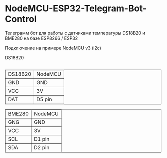# NodeMCU-ESP32-Telegram-Bot-Control
Телеграмм бот для работы с датчиками температуры DS18B20 и BME280 на базе ESP8266 / ESP32

Подключение на примере NodeMCU v3 (i2c)

DS18B20
<table align="left" border="1" cellpadding="1" cellspacing="1" style="width:500px">
	<tbody>
		<tr>
			<td>DS18B20</td>
			<td>NodeMCU</td>
		</tr>
		<tr>
			<td>GND</td>
			<td>GND</td>
		</tr>
		<tr>
			<td>VCC</td>
			<td>3V</td>
		</tr>
		<tr>
			<td>DAT</td>
			<td>D5 pin</td>
		</tr>
	</tbody>
</table>


<table border="1" cellpadding="1" cellspacing="1" style="width:500px">
	<tbody>
		<tr>
			<td>BME280</td>
			<td>NodeMCU</td>
		</tr>
		<tr>
			<td>GNG</td>
			<td>GND</td>
		</tr>
		<tr>
			<td>VCC</td>
			<td>3V</td>
		</tr>
		<tr>
			<td>SCL</td>
			<td>D1 pin</td>
		</tr>
		<tr>
			<td>SDA</td>
			<td>D2 pin</td>
		</tr>
	</tbody>
</table>
